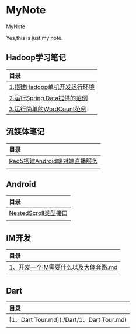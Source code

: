 # MyNote
MyNote

Yes,this is just my note.

## Hadoop学习笔记

| 目录                                                         |
| :----------------------------------------------------------- |
| <a href="./Hadoop/1.Set up Hadoop runtime environment.md">1.搭建Hadoop单机开发运行环境</a> |
| <a href="./Hadoop/2. Running a simple YARN application.md">2.运行Spring Data提供的范例</a> |
| <a href="./Hadoop/3. Running a simle word count demo application.md">3.运行简单的WordCount范例</a> |



## 流媒体笔记

| 目录                                                         |
| :----------------------------------------------------------- |
| [Red5搭建Android端对端直播服务](./MediaStream/Red5搭建Android端对端直播服务.md) |
|                                                              |



## Android

| 目录                                                      |
| :-------------------------------------------------------- |
| [NestedScroll类型接口](./Android/NestedScroll类型接口.md) |
|                                                           |



## IM开发

| 目录                                                         |
| :----------------------------------------------------------- |
| [1、开发一个IM需要什么以及大体套路.md](./IM/1、开发一个IM需要什么以及大体套路.md) |
|                                                              |



## Dart

|目录|
|:----|
| [1、Dart Tour.md](./Dart/1、Dart Tour.md) |
|   |
